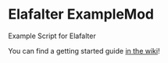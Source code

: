 Elafalter ExampleMod
====================

Example Script for Elafalter

You can find a getting started guide [in the wiki](https://github.com/dorian-K/Elafalter-ExampleMod/wiki/Getting-Started)!
